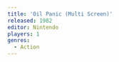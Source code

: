 ```yaml
---
title: 'Oil Panic (Multi Screen)'
released: 1982
editor: Nintendo
players: 1
genres:
  - Action
---
```

